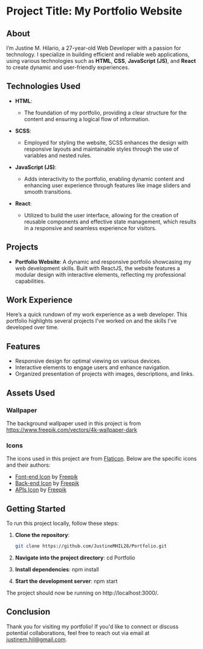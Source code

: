 # Project Title: My Portfolio Website

## About
I’m Justine M. Hilario, a 27-year-old Web Developer with a passion for technology. I specialize in building efficient and reliable web applications, using various technologies such as **HTML**, **CSS**, **JavaScript (JS)**, and **React** to create dynamic and user-friendly experiences.

## Technologies Used

- **HTML**: 
  - The foundation of my portfolio, providing a clear structure for the content and ensuring a logical flow of information.

- **SCSS**: 
  - Employed for styling the website, SCSS enhances the design with responsive layouts and maintainable styles through the use of variables and nested rules.

- **JavaScript (JS)**: 
  - Adds interactivity to the portfolio, enabling dynamic content and enhancing user experience through features like image sliders and smooth transitions.

- **React**: 
  - Utilized to build the user interface, allowing for the creation of reusable components and effective state management, which results in a responsive and seamless experience for visitors.

## Projects

- **Portfolio Website**: A dynamic and responsive portfolio showcasing my web development skills. Built with ReactJS, the website features a modular design with interactive elements, reflecting my professional capabilities.

## Work Experience
Here’s a quick rundown of my work experience as a web developer. This portfolio highlights several projects I've worked on and the skills I've developed over time.

## Features
- Responsive design for optimal viewing on various devices.
- Interactive elements to engage users and enhance navigation.
- Organized presentation of projects with images, descriptions, and links.

## Assets Used

### Wallpaper
The background wallpaper used in this project is from https://www.freepik.com/vectors/4k-wallpaper-dark

### Icons
The icons used in this project are from [Flaticon](https://www.flaticon.com). Below are the specific icons and their authors:
- [Font-end Icon](https://www.flaticon.com/free-icon/web-programming_1336979) by [Freepik](https://www.freepik.com)
- [Back-end Icon](https://www.flaticon.com/free-icon/web-programming_1336989) by [Freepik](https://www.freepik.com)
- [APIs Icon](https://www.flaticon.com/free-icon/cable_5885575) by [Freepik](https://www.freepik.com)

## Getting Started
To run this project locally, follow these steps:

1. **Clone the repository**:
   ```bash
   git clone https://github.com/JustineMHIL28/Portfolio.git

2. **Navigate into the project directory**: cd Portfolio

3. **Install dependencies**: npm install

4. **Start the development server**: npm start

The project should now be running on http://localhost:3000/.

## Conclusion
Thank you for visiting my portfolio! If you'd like to connect or discuss potential collaborations, feel free to reach out via email at justinem.hil@gmail.com.
